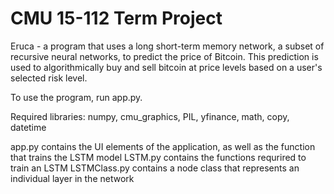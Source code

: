 # CMU 15-112 Term Project

Eruca - a program that uses a long short-term memory network, a subset of recursive neural networks, to predict the price of Bitcoin.
This prediction is used to algorithmically buy and sell bitcoin at price levels based on a user's selected risk level.

To use the program, run app.py.

Required libraries: numpy, cmu_graphics, PIL, yfinance, math, copy, datetime

app.py contains the UI elements of the application, as well as the function that trains the LSTM model
LSTM.py contains the functions requrired to train an LSTM
LSTMClass.py contains a node class that represents an individual layer in the network
